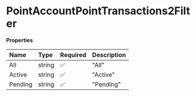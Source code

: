 # PointAccountPointTransactions2Filter

**Properties**

| Name    | Type   | Required | Description |
| :------ | :----- | :------- | :---------- |
| All     | string | ✅       | "All"       |
| Active  | string | ✅       | "Active"    |
| Pending | string | ✅       | "Pending"   |
